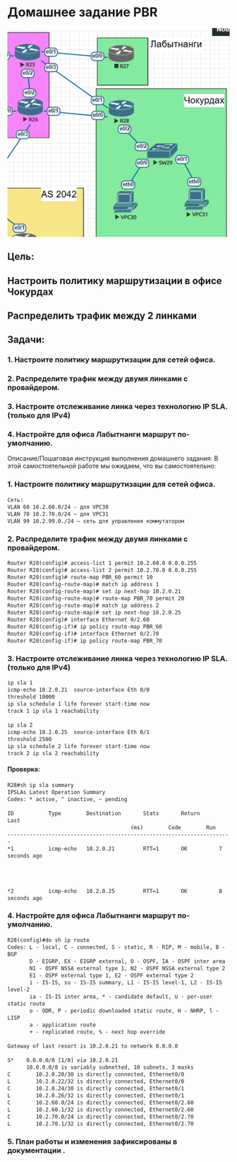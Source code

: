 # Домашнее задание PBR
![](https://github.com/tatujo2/networks/blob/main/screenshots/otus5.png)
## Цель: 
## Настроить политику маршрутизации в офисе Чокурдах
## Распределить трафик между 2 линками
## Задачи:
### 1.	Настроите политику маршрутизации для сетей офиса.
### 2.	Распределите трафик между двумя линками с провайдером.
### 3.	Настроите отслеживание линка через технологию IP SLA.(только для IPv4)
### 4.	Настройте для офиса Лабытнанги маршрут по-умолчанию.


Описание/Пошаговая инструкция выполнения домашнего задания:
В этой самостоятельной работе мы ожидаем, что вы самостоятельно:
### 1.	Настроите политику маршрутизации для сетей офиса.

    Сеть: 
    VLAN 60 10.2.60.0/24 - для VPC30
    VLAN 70 10.2.70.0/24 – для VPC31
    VLAN 99 10.2.99.0./24 – сеть для управления коммутатором

### 2.	Распределите трафик между двумя линками с провайдером.

    Router R28(config)# access-list 1 permit 10.2.60.0 0.0.0.255
    Router R28(config)# access-list 2 permit 10.2.70.0 0.0.0.255
    Router R28(config)# route-map PBR_60 permit 10
    Router R28(config-route-map)# match ip address 1
    Router R28(config-route-map)# set ip next-hop 10.2.0.21
    Router R28(config-route-map)# route-map PBR_70 permit 20
    Router R28(config-route-map)# match ip address 2
    Router R28(config-route-map)# set ip next-hop 10.2.0.25
    Router R28(config)# interface Ethernet 0/2.60
    Router R28(config-if)# ip policy route-map PBR_60
    Router R28(config-if)# interface Ethernet 0/2.70
    Router R28(config-if)# ip policy route-map PBR_70

### 3.	Настроите отслеживание линка через технологию IP SLA.(только для IPv4)

    ip sla 1
    icmp-echo 10.2.0.21  source-interface Eth 0/0
    threshold 10000
    ip sla schedule 1 life forever start-time now
    track 1 ip sla 1 reachability

    ip sla 2
    icmp-echo 10.2.0.25  source-interface Eth 0/1
    threshold 2500
    ip sla schedule 2 life forever start-time now
    track 2 ip sla 2 reachability

#### Проверка: 

    R28#sh ip sla summary
    IPSLAs Latest Operation Summary
    Codes: * active, ^ inactive, ~ pending

    ID           Type        Destination       Stats       Return      Last
                                           (ms)        Code        Run
    -----------------------------------------------------------------------
    *1           icmp-echo   10.2.0.21         RTT=1       OK          7 seconds ago




    *2           icmp-echo   10.2.0.25         RTT=1       OK          8 seconds ago


### 4.	Настройте для офиса Лабытнанги маршрут по-умолчанию.
    R28(config)#do sh ip route
    Codes: L - local, C - connected, S - static, R - RIP, M - mobile, B - BGP
           D - EIGRP, EX - EIGRP external, O - OSPF, IA - OSPF inter area
           N1 - OSPF NSSA external type 1, N2 - OSPF NSSA external type 2
           E1 - OSPF external type 1, E2 - OSPF external type 2
           i - IS-IS, su - IS-IS summary, L1 - IS-IS level-1, L2 - IS-IS level-2
           ia - IS-IS inter area, * - candidate default, U - per-user static route
           o - ODR, P - periodic downloaded static route, H - NHRP, l - LISP
           a - application route
           + - replicated route, % - next hop override

    Gateway of last resort is 10.2.0.21 to network 0.0.0.0

    S*    0.0.0.0/0 [1/0] via 10.2.0.21
          10.0.0.0/8 is variably subnetted, 10 subnets, 3 masks
    C        10.2.0.20/30 is directly connected, Ethernet0/0
    L        10.2.0.22/32 is directly connected, Ethernet0/0
    C        10.2.0.24/30 is directly connected, Ethernet0/1
    L        10.2.0.26/32 is directly connected, Ethernet0/1
    C        10.2.60.0/24 is directly connected, Ethernet0/2.60
    L        10.2.60.1/32 is directly connected, Ethernet0/2.60
    C        10.2.70.0/24 is directly connected, Ethernet0/2.70
    L        10.2.70.1/32 is directly connected, Ethernet0/2.70

### 5.	План работы и изменения зафиксированы в документации .


